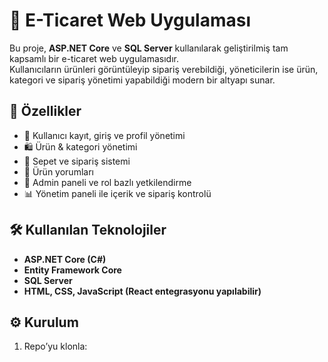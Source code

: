 # 🛒 E-Ticaret Web Uygulaması

Bu proje, **ASP.NET Core** ve **SQL Server** kullanılarak geliştirilmiş tam kapsamlı bir e-ticaret web uygulamasıdır.  
Kullanıcıların ürünleri görüntüleyip sipariş verebildiği, yöneticilerin ise ürün, kategori ve sipariş yönetimi yapabildiği modern bir altyapı sunar.  

## 🚀 Özellikler
- 👥 Kullanıcı kayıt, giriş ve profil yönetimi  
- 🛍️ Ürün & kategori yönetimi  
- 🛒 Sepet ve sipariş sistemi  
- 💬 Ürün yorumları  
- 🔐 Admin paneli ve rol bazlı yetkilendirme  
- 📊 Yönetim paneli ile içerik ve sipariş kontrolü  

## 🛠 Kullanılan Teknolojiler
- **ASP.NET Core (C#)**  
- **Entity Framework Core**  
- **SQL Server**  
- **HTML, CSS, JavaScript (React entegrasyonu yapılabilir)**  

## ⚙️ Kurulum
1. Repo’yu klonla:
   ```bash
   
